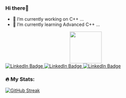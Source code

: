 ### Hi there👋
- 🔭 I’m currently working on C++  ...
- 🌱 I’m currently learning Advanced C++ ...
<div id="header" align="center">
  <img src="https://media.giphy.com/media/M9gbBd9nbDrOTu1Mqx/giphy.gif" width="100"/>
</div>
<div id="badges">
  <a href="https://www.linkedin.com/in/aditya-kapse-b201a8220/">
    <img src="https://img.shields.io/badge/LinkedIn-blue?style=for-the-badge&logo=linkedin&logoColor=white" alt="LinkedIn Badge"/>
  </a>
    <a href="https://auth.geeksforgeeks.org/user/adityakapse0201">
    <img src="https://img.shields.io/badge/GreeksforGeeks-darkgreen?style=for-the-badge&logo=GeeksforGeeks&logoColor=white" alt="LinkedIn Badge"/>
  </a>
  </a>
    <a href="https://leetcode.com/adityakapse0201/">
    <img src="https://img.shields.io/badge/LeetCode-orange?style=for-the-badge&logo=LeetCode&logoColor=white" alt="LinkedIn Badge"/>
  </a>
  </div>

  ### :fire: My Stats:
  [![GitHub Streak](http://github-readme-streak-stats.herokuapp.com?user=Aditya9764&theme=dark&background=000000)](https://git.io/streak-stats)
  

<!--
**Aditya9764/Aditya9764** is a ✨ _special_ ✨ repository because its `README.md` (this file) appears on your GitHub profile.

Here are some ideas to get you started:

- 🔭 I’m currently working on ...
- 🌱 I’m currently learning ...
- 👯 I’m looking to collaborate on ...
- 🤔 I’m looking for help with ...
- 💬 Ask me about ...
- 📫 How to reach me: ...
- 😄 Pronouns: ...
- ⚡ Fun fact: ...
-->
